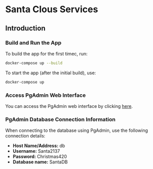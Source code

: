 # Santa Clous Services

## Introduction

### Build and Run the App

To build the app for the first timec, run:

```bash
docker-compose up --build
```

To start the app (after the initial build), use:

```bash
docker-compose up
```

### Access PgAdmin Web Interface
You can access the PgAdmin web interface by clicking [here](http://localhost:5050/login?next=%2F).

### PgAdmin Database Connection Information

When connecting to the database using PgAdmin, use the following connection details:

- **Host Name/Address:** db
- **Username:** Santa2137
- **Password:** Christmas420
- **Database name:** SantaDB



